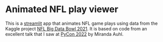 # Animated NFL play viewer

This is a [streamlit](https://streamlit.io) app that animates NFL game plays 
using data from the Kaggle project
[NFL Big Data Bowl 2021](https://www.kaggle.com/c/nfl-big-data-bowl-2021).
It is based on code from an excellent talk that I saw at 
[PyCon 2022](https://us.pycon.org/2022/schedule/presentation/25/) by Miranda 
Auhl. 